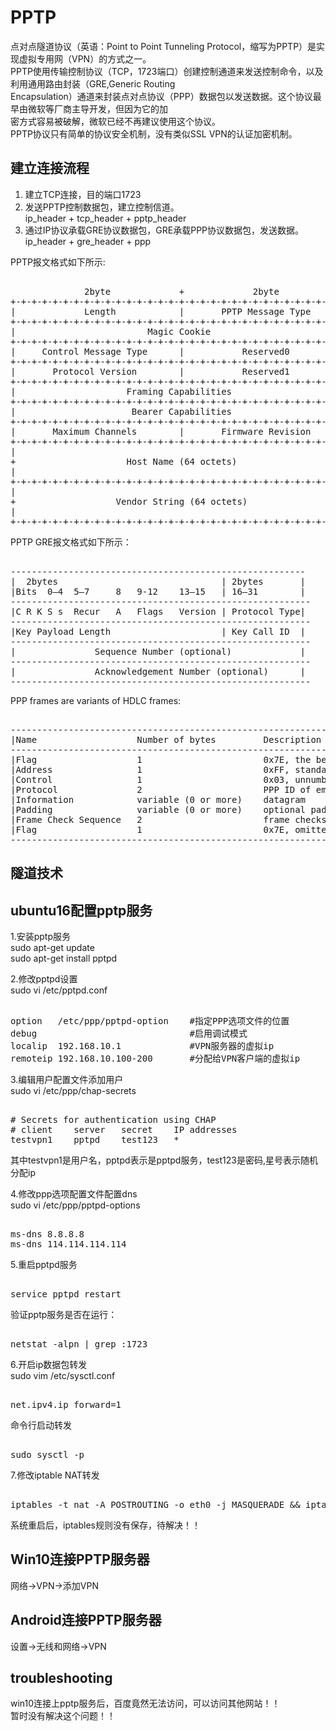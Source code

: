 # PPTP            
点对点隧道协议（英语：Point to Point Tunneling Protocol，缩写为PPTP）是实现虚拟专用网（VPN）的方式之一。       
PPTP使用传输控制协议（TCP，1723端口）创建控制通道来发送控制命令，以及利用通用路由封装（GRE,Generic Routing  
Encapsulation）通道来封装点对点协议（PPP）数据包以发送数据。这个协议最早由微软等厂商主导开发，但因为它的加  
密方式容易被破解，微软已经不再建议使用这个协议。         
PPTP协议只有简单的协议安全机制，没有类似SSL VPN的认证加密机制。      
      
## 建立连接流程    
1. 建立TCP连接，目的端口1723    
2. 发送PPTP控制数据包，建立控制信道。    
	ip_header + tcp_header + pptp_header  
3. 通过IP协议承载GRE协议数据包，GRE承载PPP协议数据包，发送数据。     
	ip_header + gre_header + ppp   
    
PPTP报文格式如下所示:    
<pre>    
              2byte             +             2byte         
+-+-+-+-+-+-+-+-+-+-+-+-+-+-+-+-+-+-+-+-+-+-+-+-+-+-+-+-+-+-+-+-+    
|             Length            |       PPTP Message Type       |    
+-+-+-+-+-+-+-+-+-+-+-+-+-+-+-+-+-+-+-+-+-+-+-+-+-+-+-+-+-+-+-+-+    
|                         Magic Cookie                          |    
+-+-+-+-+-+-+-+-+-+-+-+-+-+-+-+-+-+-+-+-+-+-+-+-+-+-+-+-+-+-+-+-+    
|     Control Message Type      |           Reserved0           |    
+-+-+-+-+-+-+-+-+-+-+-+-+-+-+-+-+-+-+-+-+-+-+-+-+-+-+-+-+-+-+-+-+    
|       Protocol Version        |           Reserved1           |    
+-+-+-+-+-+-+-+-+-+-+-+-+-+-+-+-+-+-+-+-+-+-+-+-+-+-+-+-+-+-+-+-+    
|                     Framing Capabilities                      |    
+-+-+-+-+-+-+-+-+-+-+-+-+-+-+-+-+-+-+-+-+-+-+-+-+-+-+-+-+-+-+-+-+    
|                      Bearer Capabilities                      |    
+-+-+-+-+-+-+-+-+-+-+-+-+-+-+-+-+-+-+-+-+-+-+-+-+-+-+-+-+-+-+-+-+    
|       Maximum Channels        |       Firmware Revision       |    
+-+-+-+-+-+-+-+-+-+-+-+-+-+-+-+-+-+-+-+-+-+-+-+-+-+-+-+-+-+-+-+-+    
|                                                               |    
+                     Host Name (64 octets)                     +    
|                                                               |    
+-+-+-+-+-+-+-+-+-+-+-+-+-+-+-+-+-+-+-+-+-+-+-+-+-+-+-+-+-+-+-+-+    
|                                                               |    
+                   Vendor String (64 octets)                   +    
|                                                               |    
+-+-+-+-+-+-+-+-+-+-+-+-+-+-+-+-+-+-+-+-+-+-+-+-+-+-+-+-+-+-+-+-+    
</pre>    
  
PPTP GRE报文格式如下所示：  
<pre>  
--------------------------------------------------------  
|  2bytes                               | 2bytes       |  
|Bits  0–4	5–7		8	9-12	13–15	| 16–31        |  
---------------------------------------------------------  
|C R K S s	Recur	A	Flags	Version	| Protocol Type|  
---------------------------------------------------------  
|Key Payload Length	                    | Key Call ID  |  
---------------------------------------------------------  
|				Sequence Number (optional)             |  
---------------------------------------------------------  
|				Acknowledgement Number (optional)      |  
---------------------------------------------------------  
</pre>  
  
PPP frames are variants of HDLC frames:  
<pre>  
-----------------------------------------------------------------------------------  
|Name					Number of bytes			Description  
-----------------------------------------------------------------------------------  
|Flag					1						0x7E, the beginning of a PPP frame  
|Address				1						0xFF, standard broadcast address  
|Control				1						0x03, unnumbered data  
|Protocol				2						PPP ID of embedded data  
|Information			variable (0 or more)	datagram  
|Padding				variable (0 or more)	optional padding  
|Frame Check Sequence	2						frame checksum  
|Flag					1						0x7E, omitted for successive PPP packets   
-----------------------------------------------------------------------------------  
</pre>  
  
## 隧道技术  
    
    
## ubuntu16配置pptp服务            
1.安装pptp服务            
sudo apt-get update             
sudo apt-get install pptpd            
            
            
2.修改pptpd设置            
sudo vi /etc/pptpd.conf            
            
<pre>            
option   /etc/ppp/pptpd-option    #指定PPP选项文件的位置            
debug                             #启用调试模式            
localip  192.168.10.1             #VPN服务器的虚拟ip            
remoteip 192.168.10.100-200       #分配给VPN客户端的虚拟ip            
</pre>            
            
3.编辑用户配置文件添加用户            
sudo vi /etc/ppp/chap-secrets            
          
<pre>            
# Secrets for authentication using CHAP            
# client    server   secret    IP addresses            
testvpn1    pptpd    test123   *            
</pre>            
其中testvpn1是用户名，pptpd表示是pptpd服务，test123是密码,星号表示随机分配ip            
            
4.修改ppp选项配置文件配置dns            
sudo vi /etc/ppp/pptpd-options            
          
<pre>            
ms-dns 8.8.8.8            
ms-dns 114.114.114.114            
</pre>            
            
5.重启pptpd服务            
<pre>            
service pptpd restart            
</pre>            
            
验证pptp服务是否在运行：            
<pre>            
netstat -alpn | grep :1723            
</pre>            
          
6.开启ip数据包转发          
sudo vim /etc/sysctl.conf           
          
<pre>          
net.ipv4.ip_forward=1          
</pre>          
命令行启动转发          
<pre>          
sudo sysctl -p          
</pre>          
            
7.修改iptable NAT转发            
<pre>            
iptables -t nat -A POSTROUTING -o eth0 -j MASQUERADE && iptables-save            
</pre>            
系统重启后，iptables规则没有保存，待解决！！      
            
        
## Win10连接PPTP服务器        
网络->VPN->添加VPN        
        
## Android连接PPTP服务器        
设置->无线和网络->VPN        
            
## troubleshooting      
win10连接上pptp服务后，百度竟然无法访问，可以访问其他网站！！            
暂时没有解决这个问题！！            
